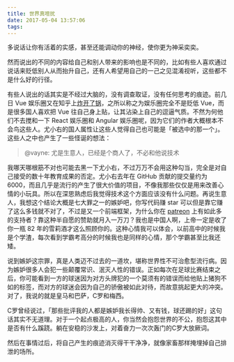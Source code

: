 ```yaml
---
title: 世界真喧扰
date: 2017-05-04 13:57:06
tags:
---
```


多说话让你有活着的实感，甚至还能调动你的神经，使你更为神采奕奕。

然而说出的不同的内容给自己和别人带来的影响也是不同的，比如有些人喜欢通过说话来贬低别人从而抬升自己，还有人希望用自己的一己之见混淆视听，这些都不是什么好的行径。

有些人说出的话其实是不经过大脑的，没有调查取证，没有任何思考的痕迹。前几日 Vue 娱乐圈又在知乎上[炸开了锅](https://www.zhihu.com/question/59039141)，之所以称之为娱乐圈完全不是贬低 Vue，而是很多国人喜欢把 Vue 往自己身上贴，让其沾染上自己的逗逼气质。不然为何他们不去搅和一下 React 娱乐圈和 Angular 娱乐圈呢，因为它们的作者大概根本不会鸟这些人。尤小右的国人属性让这些人觉得自己也可能是「被选中的那一个」。这些人之中也产生了一些怪诞的想法：

> @vayne: 尤是生意人，已经是个商人了，不必和他说技术

我哪天哪根筋不对也可能去黑一下尤小右，不过万万不会用这种勾当，完全是对自己接受的数十年教育成果的否定。尤小右去年在 GitHub 贡献的提交量约为 6000，而且几乎是流行的产生了很大价值的项目，不像我那些仅仅是用来改善心情的小玩具。所以在深思熟虑后我觉得技术这个方面应该没有什么问题。再说生意人，我想这个结论大概是七大罪之一的嫉妒吧，你写代码赚 star 可以但是靠它赚了这么多钱就不对了，不过是又一个前端框架，为什么你在 [patreon](https://www.patreon.com/evanyou) 上有如此多的支持者？靠这种半自愿的赞助就月入一万刀？我也是中国人啊，上帝一定是收了你一瓶 82 年的雪莉酒才这么照顾你的。这种心情我可以体会，以前高中的时候我是个学渣，每次看到学霸考高分的时候我也是同样的心情，那个学霸甚至比我还矮。

说到嫉妒这宗罪，真是人类迈不过去的一道坎，堪称世界性不可治愈型流行病。因为嫉妒很多人会犯一些颠覆常识、泯灭人性的错误。正如每次在足球比赛结束之后，你可能看到一方的球迷因为对方头牌犯的一个莫须有的错误而给他贴上猪狗不如的标签，而对方的球迷会因为自己的骄傲被如此对待，而故意挑起更大的冲突。对了，我说的就是皇马和巴萨，C罗和梅西。

C罗曾经说过，「那些批评我的人都是嫉妒我长得帅、又有钱，球还踢的好」这句话其实不无道理。对于一个起点极高的人，你当然会抱怨世界的不公，抱怨这其中是否有什么蹊跷。躺在安稳的沙发上，对着奋力一次次轰门的C罗大放厥词。

然后在事情过后，将自己产生的痕迹消灭得干干净净，就像家畜那样掩埋掉自己排泄的场所。
